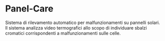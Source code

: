 # Panel-Care
Sistema di rilevamento automatico per malfunzionamenti su pannelli solari. Il sistema analizza video termografici allo scopo di individuare sbalzi cromatici corrispondenti a malfunzionamenti sulle celle.
